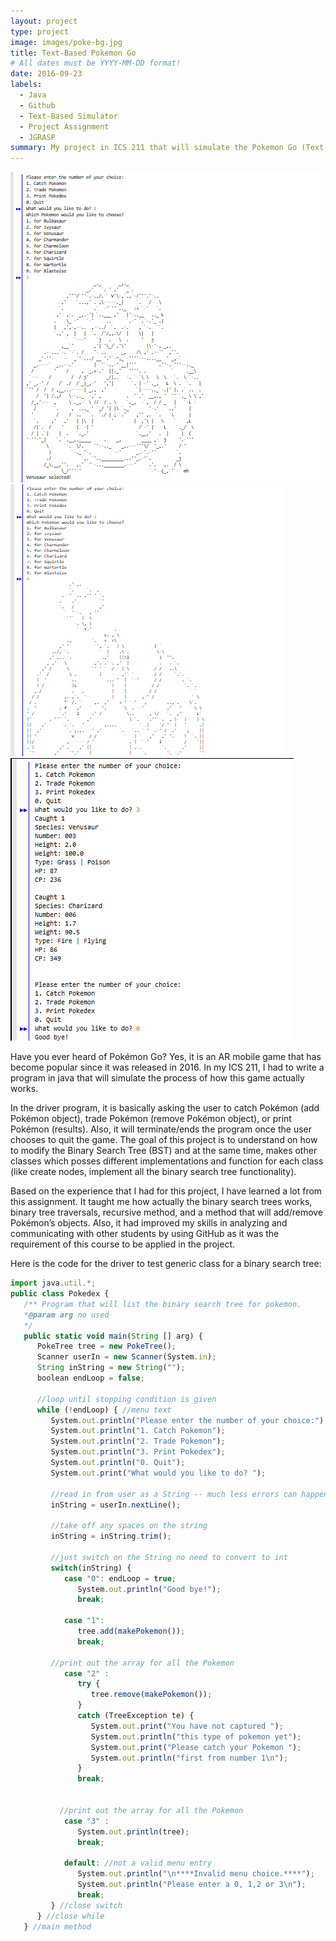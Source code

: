 ```yaml
---
layout: project
type: project
image: images/poke-bg.jpg
title: Text-Based Pokemon Go 
# All dates must be YYYY-MM-DD format!
date: 2016-09-23
labels:
  - Java
  - Github
  - Text-Based Simulator
  - Project Assignment
  - JGRASP
summary: My project in ICS 211 that will simulate the Pokemon Go (Text-Based) using Binary Search Tree.
---
```


<img class="ui large right floated rounded image" src="../images/poke-1.png">
<img class="ui large right floated rounded image" src="../images/poke-3.png">
<img class="ui medium bottom floated rounded image" src="../images/poke-2.png">

Have you ever heard of Pokémon Go? Yes, it is an AR mobile game that has become popular since it was released in 2016. In my ICS 211, I had to write a program in java that will simulate the process of how this game actually works. 

In the driver program, it is basically asking the user to catch Pokémon (add Pokémon object), trade Pokémon (remove Pokémon object), or print Pokémon (results). Also, it will terminate/ends the program once the user chooses to quit the game.  The goal of this project is to understand on how to modify the Binary Search Tree (BST) and at the same time, makes other classes which posses different implementations and function for each class (like create nodes, implement all the binary search tree functionality). 

Based on the experience that I had for this project, I have learned a lot from this assignment.  It taught me how actually the binary search trees works, binary tree traversals, recursive method, and a method that will add/remove Pokémon’s objects. Also, it had improved my skills in analyzing and communicating with other students by using GitHub as it was the requirement of this course to be applied in the project.

Here is the code for the driver to test generic class for a binary search tree:

```js
import java.util.*;
public class Pokedex { 
   /** Program that will list the binary search tree for pokemon.
   *@param arg no used
   */  
   public static void main(String [] arg) {
      PokeTree tree = new PokeTree();
      Scanner userIn = new Scanner(System.in);
      String inString = new String("");
      boolean endLoop = false;
   
      //loop until stopping condition is given
      while (!endLoop) { //menu text
         System.out.println("Please enter the number of your choice:");
         System.out.println("1. Catch Pokemon");
         System.out.println("2. Trade Pokemon");
         System.out.println("3. Print Pokedex");
         System.out.println("0. Quit");
         System.out.print("What would you like to do? ");
              
         //read in from user as a String -- much less errors can happen!
         inString = userIn.nextLine();
         
         //take off any spaces on the string
         inString = inString.trim();
        
         //just switch on the String no need to convert to int
         switch(inString) {
            case "0": endLoop = true;
               System.out.println("Good bye!");
               break;
         
            case "1": 
               tree.add(makePokemon());              
               break;
         
         //print out the array for all the Pokemon
            case "2" :
               try {
                  tree.remove(makePokemon());   
               }
               catch (TreeException te) {
                  System.out.print("You have not captured ");
                  System.out.println("this type of pokemon yet");
                  System.out.print("Please catch your Pokemon ");
                  System.out.println("first from number 1\n");
               }       
               break;   
          
          
           //print out the array for all the Pokemon
            case "3" :
               System.out.println(tree);           
               break;  
               
            default: //not a valid menu entry
               System.out.println("\n****Invalid menu choice.****");
               System.out.println("Please enter a 0, 1,2 or 3\n");
               break; 
         } //close switch       
      } //close while
   } //main method

```
